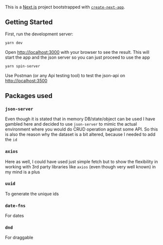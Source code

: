 This is a [Next.js](https://nextjs.org/) project bootstrapped with [`create-next-app`](https://github.com/vercel/next.js/tree/canary/packages/create-next-app).

## Getting Started

First, run the development server:

```bash
yarn dev
```

Open [http://localhost:3000](http://localhost:3000) with your browser to see the result. This will start the app and the json server so you can just proceed to use the app

```bash
yarn spin-server
```

Use Postman (or any Api testing tool) to test the json-api on [http://localhost:3500](http://localhost:3500)

## Packages used

### `json-server`

Even though it is stated that in memory DB/state/object can be used I have gambled here and decided to use `json-server` to mimic the actual environment where you would do CRUD operation against some API. So this is also the reason why the dataset is a bit altered, because I needed to add the `id`

### `axios`

Here as well, I could have used just simple fetch but to show the flexibility in working with 3rd party libraries like `axios` (even though very well known) in my mind is a plus

### `uuid`

To generate the unique ids

### `date-fns`

For dates

### `dnd`

For draggable
